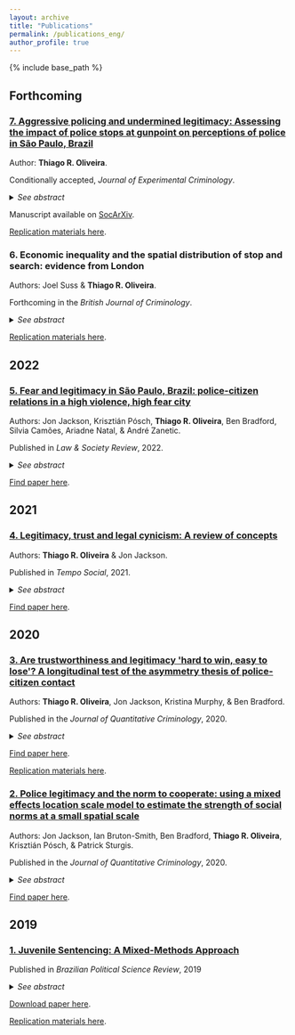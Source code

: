 ```yaml
---
layout: archive
title: "Publications"
permalink: /publications_eng/
author_profile: true
---
```


{% include base_path %}

## Forthcoming

### [7. Aggressive policing and undermined legitimacy: Assessing the impact of police stops at gunpoint on perceptions of police in São Paulo, Brazil](https://osf.io/preprints/socarxiv/v58je/)

  Author: **Thiago R. Oliveira**.
  
  Conditionally accepted, <i>Journal of Experimental Criminology</i>.
  
  <details>
  <summary><i>See abstract</i></summary>
 
  <b>Abstract</b>:<br>
  
  <b>Objectives:</b> Test the effects of a recent police stop and a recent police stop at gunpoint on changes in attitudes towards the police among residents of Brazil’s biggest city.<br>
  
  <b>Methods:</b> A three-wave longitudinal survey of São Paulo residents (2015-2019) measured people’s beliefs about police legitimacy, expectations of police fairness, effectiveness, and overpolicing, whether they were recently stopped by the police, and whether officers had pointed a gun at them during that stop. Analysis is carried out using matching methods for panel data.<br>
  
  <b>Results:</b> While estimates are too imprecise to suggest an effect of a recent police stop on attitudinal change, recent police stops at gunpoint decrease public expectations of police fairness, increase expectations of over- policing, and harm public beliefs of police legitimacy.<br>
  
  <b>Conclusions:</b> Under a credible conditional parallel trends assumption, this study provides causal evidence on the relationship between aggressive policing practices and legal attitudes, with implications to public recognition of legal authority in a major Global South city.<br>
  
  <b>Keywords</b>: Aggressive policing, Brazil, causal inference with panel data, perceptions of police, police legitimacy, police stops, procedural justice
 
  </details>
  
  Manuscript available on [SocArXiv](https://osf.io/preprints/socarxiv/v58je/).
  
  [Replication materials here](https://github.com/oliveirathiago/CausalPoliceStops).

### 6. Economic inequality and the spatial distribution of stop and search: evidence from London
  
  Authors: Joel Suss & **Thiago R. Oliveira**.
  
  Forthcoming in the <i>British Journal of Criminology</i>.
  
  <details>
  <summary><i>See abstract</i></summary>
  
  <b>Abstract</b>: We analyse the spatial concentration of stop and search (S&S) practices. Previous work argues that the persistent reliance on S&S, despite weak to null deterrent effects on crime, results from a social order maintenance motivation on the part of the police. Expanding previous studies that focused on *who* tends to be stopped and searched by police officers, we focus on *where* S&S concentrates and investigate the role of economic inequality. We use data from London in 2019 and demonstrate that a novel measure of salient, spatially-granular economic inequality is positively associated with S&S incidence at a small spatial scale, even when controlling for crime rates and other important variables. Police officers more frequently stop and search members of the public in places where the well-off and the economically precarious co-exist. Implications for understanding S&S as a tool which distinguishes between citizens, between those to protect and potential criminals, are discussed.<br>
 
  <b>Keywords</b>: policing, stop and search, economic inequality, police effectiveness, social control
  
  </details>
  
  [Replication materials here](http://github.com/jhsuss/stop-search).
  
## 2022

### [5. Fear and legitimacy in São Paulo, Brazil: police-citizen relations in a high violence, high fear city](https://onlinelibrary.wiley.com/doi/abs/10.1111/lasr.12589)

  Authors: Jon Jackson, Krisztián Pósch, **Thiago R. Oliveira**, Ben Bradford, Silvia Camões, Ariadne Natal, & André Zanetic.
  
  Published in <i>Law & Society Review</i>, 2022.
  
  <details>
  <summary><i>See abstract</i></summary>

  <b>Abstract</b>: We examine consensual and coercive police–citizen relations in São Paulo, Brazil. According to procedural justice theory, popular legitimacy operates as part of a virtuous circle, whereby normatively appropriate police behavior encourages people to self-regulate, which then reduces the need for coercive forms of social control. But can consensual and coercive police–citizen relations be so easily disentangled in a city in which many people fear crime, where the ability to use force can often be palpable in even mundane police–citizen interactions, where some people fear police but also tolerate extreme police violence, and where the image of the military police as “just another (violent) gang” has significant cultural currency? Legitimacy has two components—assent (ascribed right to power) and consent (conferred right to govern)—and consistent with prior work from the US, UK, and Australia, we find that procedural justice is key to the legitimation of the police. Yet, the empirical link between legitimacy and legal compliance is complicated by ambivalent authority relations, rooted in part in heightened cultural expectations about police use of force to exercise power. We finish the paper with a discussion of the theoretical and policy implications of these findings.

  </details>
  
  [Find paper here](https://onlinelibrary.wiley.com/doi/abs/10.1111/lasr.12589).

## 2021

### [4. Legitimacy, trust and legal cynicism: A review of concepts](https://osf.io/preprints/socarxiv/7k8ma)

  Authors: **Thiago R. Oliveira** & Jon Jackson.
  
  Published in <i>Tempo Social</i>, 2021.
  
  <details>
  <summary><i>See abstract</i></summary>
  
  <b>Abstract</b>. We review the concepts of legitimacy, trust, and legal cynicism in the context the debate about police legitimacy, discuss the extent to which these concepts relate to each other, and offer some early, speculative thoughts on how a relational model of legitimacy can extend beyond procedural justiceconcerns.  Relying  upon  procedural  justice  theory,  we  emphasise  the  distinction  between  police legitimacy and legitimation: popular legitimacy is defined as public beliefs that legal authority has the right to rule (people acknowledge the moral appropriateness of legal authority) and the authority to govern (people recognise legal authority as the rightful authority), whereas legitimation is related to the criteria people use to judge the normative appropriateness of legal agents’ exercise of power (e.g., the extent to  which  police  officers  are  trustworthy  to  behave  in  accordance  with  people’s  normative expectations). Building on studies on legal cynicism and legal socialisation, we consider how other aspects of police conduct can send negative relational messages about people’s value within society and undermine  their  judgements  about  the  legitimacy  of  legal  authority –messages  of oppression, marginalisation,and neglectover the life course. We conclude suggesting avenues for future research on public-police relations.
  
   </details>
   
  [Find paper here](https://www.scielo.br/j/ts/a/bFsqvFF3DmrTzJKx3VFkgKN/).

## 2020

### [3. Are trustworthiness and legitimacy 'hard to win, easy to lose'? A longitudinal test of the asymmetry thesis of police-citizen contact](https://link.springer.com/article/10.1007/s10940-020-09478-2?wt_mc=Internal.Event.1.SEM.ArticleAuthorOnlineFirst)

  Authors: **Thiago R. Oliveira**, Jon Jackson, Kristina Murphy, & Ben Bradford.
  
  Published in the <i>Journal of Quantitative Criminology</i>, 2020.
  
  <details>
  <summary><i>See abstract</i></summary>
  
  <b>Objectives</b>: Test the asymmetry thesis of police-citizen contact that police trustworthiness and legitimacy are affected more by negative than by positive experiences of interactions with legal agents by analyzing changes in attitudes towards the police after an encounter with the police. Test whether prior attitudes moderate the impact of contact on changes in attitudes towards the police.<br>
  
  <b>Methods</b>: A two-wave panel survey of a nationally representative sample of Australian adults measured people’s beliefs about police trustworthiness (procedural fairness and effectiveness), their duty to obey the police, their contact with the police between the two waves, and their evaluation of those encounters in terms of process and outcome. Analysis is carried out using autoregressive structural equation modeling and latent moderated structural models.<br>
  
  <b>Results</b>: The association between both process and outcome evaluation of police-citizen encounters and changes in attitudes towards the police is asymmetrical for trust in police effectiveness, symmetrical for trust in procedural fairness, and asymmetrical (in the opposite direction expected) for duty to obey the police. Little evidence of heterogeneity in the association between encounters and trust in procedural fairness and duty to obey, but prior levels of perceived effectiveness moderate the association between outcome evaluation and changes in trust in police effectiveness.<br>
  
  <b>Conclusions</b>: The association between police-citizen encounters and attitudes towards the police may not be as asymmetrical as previously thought, particularly for changes in trust in procedural fairness and legitimacy. Policy implications include considering public-police interactions as ‘teachable moments’ and potential sources for enhancing police trustworthiness and legitimacy.

  </details>
  
  [Find paper here](https://link.springer.com/article/10.1007/s10940-020-09478-2?wt_mc=Internal.Event.1.SEM.ArticleAuthorOnlineFirst).
  
  [Replication materials here](https://github.com/oliveirathiago/HardToWinEasyToLose_JQC2020).
  

### [2. Police legitimacy and the norm to cooperate: using a mixed effects location scale model to estimate the strength of social norms at a small spatial scale](https://link.springer.com/article/10.1007%2Fs10940-020-09467-5)

  Authors: Jon Jackson, Ian Bruton-Smith, Ben Bradford, **Thiago R. Oliveira**, Krisztián Pósch, & Patrick Sturgis.

  Published in the <i>Journal of Quantitative Criminology</i>, 2020.
  
  <details>
  <summary><i>See abstract</i></summary>

  <b>Abstract</b>.<br>
  <b>Objectives</b>: Test whether cooperation with the police can be modelled as a place-based norm that varies in strength from one neighborhoodto the next. Estimate whether perceived police legitimacy predicts an  individual’s willingness  to  cooperate in weak-norm neighborhoods,but not in  strong-norm neighborhoods where most  people  are either willing or  unwilling to  cooperate, irrespective of  their perceptions of police legitimacy.<br>
  
  <b>Methods</b>: A survey of 1,057individuals in 98 relatively high-crime English neighborhoodsdefined at a small spatial scale measured (a) willingness to cooperate using a hypothetical crime vignette and (b) legitimacy using indicators of normative alignment between police and citizen values. A mixed-effects,location-scale  model  estimated the  cluster-level  mean  and cluster-level variance  of willingness  to cooperateas a neighborhood-level latent variable. A cross-level interaction tested whether legitimacy predicts individual-level willingness to cooperate only in neighborhoods where the norm is weak.<br>
  
  <b>Results</b>: Willingness to cooperate clustered strongly by neighborhood. Therewere neighborhoods with (i) high meanand low variance, (ii) high meanand high variance, (iii) (relatively) low meanand low variance, and (iv) (relatively) low meanand high variance. Legitimacy was only a positive predictor of cooperation  in neighborhoods  that had a (relatively) low  mean  and  high  variance.  There  was little variance left to explain in neighborhoods where the norm was strong.<br>
  
  <b>Conclusions</b>: Findings support a boundary condition of procedural  justice  theory:  namely, that cooperationcan  be  modelled  asa place-based norm  that  variesin  strengthfrom neighborhood to neighborhoodand that legitimacy only predicts an  individual’s willingness  to  cooperate in neighborhoods where the norm is relatively weak. 

  </details>

  [Find paper here](https://link.springer.com/article/10.1007%2Fs10940-020-09467-5).

## 2019

### [1. Juvenile Sentencing: A Mixed-Methods Approach](http://oliveirathiago.github.io/files/paper_2019bpsr.pdf)

Published in *Brazilian Political Science Review*, 2019

<details>
<summary><i>See abstract</i></summary>

<b>Abstract</b>: How do socially relevant attributes influence juvenile criminal sentencing? While judicial decisions should, in principle, be fully based on legally relevant factors such as the seriousness of the offense and the defendant’s criminal record, I ask whether and how extralegal characteristics related to the adolescent’s position in structural relations affect the decision-making process. I propose a mixed-methods design to study mechanisms of criminal sentencing. Using data from a representative sample of the São Paulo juvenile justice system records, I estimate mixed-effects logistic models to assess the probability of being sentenced to confinement given certain extralegal attributes, while controlling for legally relevant variables. Interaction effects show that adolescents registered as full-time students and classified as drug users are more likely to be sentenced to confinement than their counterparts, even when the arraignment is the same. The second step involved weekly visits to the juvenile courthouse in São Paulo over four months to observe judicial hearings. Prosecutors are central to the decision-making process. The standard decision-making mechanism is based on police documents and legally relevant information. When there is a rupture in the definition of the situation (usually when non-minority defendants enter the courtroom), a new mechanism emerges and more lenient decisions are made.

</details>

[Download paper here](http://oliveirathiago.github.io/files/paper_2019bpsr.pdf).

[Replication materials here](https://doi.org/10.7910/DVN/QLKRGD).


